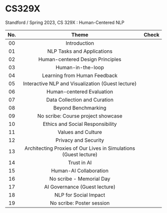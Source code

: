 # CS329X
Standford / Spring 2023,  CS 329X : Human-Centered NLP


| No. | Theme | Check |
|:-----:|:-------:|:--:|
|00| Introduction | |
|01| NLP Tasks and Applications | |
|02| Human-centered Design Principles | |
|03| Human-in-the-loop | |
|04| Learning from Human Feedback | |
|05| Interactive NLP and Visualization (Guest lecture) | |
|06| Human-centered Evaluation | |
|07| Data Collection and Curation | |
|08| Beyond Benchmarking | |
|09| No scribe: Course project showcase | |
|10| Ethics and Social Responsibility | |
|11| Values and Culture | |
|12| Privacy and Security | |
|13| Architecting Proxies of Our Lives in Simulations (Guest lecture) | |
|14| Trust in AI | |
|15| Human-AI Collaboration | |
|16| No scribe - Memorial Day | |
|17| AI Governance (Guest lecture) | |
|18| NLP for Social Impact | |
|19| No scribe: Poster session | |

